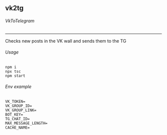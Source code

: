 
## vk2tg
###### VkToTelegram

----
Checks new posts in the VK wall and sends them to the TG

###### Usage
```
npm i
npx tsc
npm start
```

###### Env example
```
VK_TOKEN=
VK_GROUP_ID=
VK_GROUP_LINK=
BOT_KEY=
TG_CHAT_ID=
MAX_MESSAGE_LENGTH=
CACHE_NAME=
```